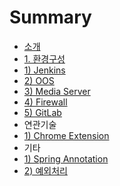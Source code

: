 # Summary

* [소개](README.md)
* [1. 환경구성](chapter1.md)
* [1\) Jenkins](1-jenkins.md)
* [2\) OOS](2-oos.md)
* [3\) Media Server](3-media-server.md)
* [4\) Firewall](4-firewall.md)
* [5\) GitLab](5-gitlab.md)
* 연관기술
* [1\) Chrome Extension](/2-1-chrome-extension.md)
* 기타
* [1\) Spring Annotation](1-spring-annotation.md)
* [2\) 예외처리](2-c608-c678-cc98-b9ac.md)


